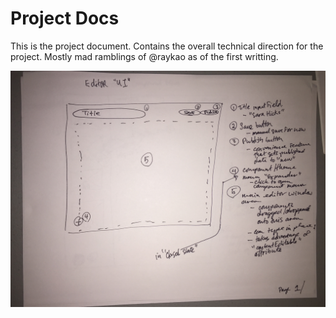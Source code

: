 # Project Docs

This is the project document.  Contains the overall technical direction for the project.  Mostly mad ramblings of @raykao as of the first writting.

![Fig 1. Editor UI](images/editor_ui.jpg)